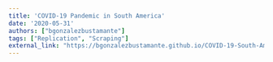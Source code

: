 ```yaml
---
title: 'COVID-19 Pandemic in South America'
date: '2020-05-31'
authors: ["bgonzalezbustamante"]
tags: ["Replication", "Scraping"]
external_link: "https://bgonzalezbustamante.github.io/COVID-19-South-America/"
---
```

